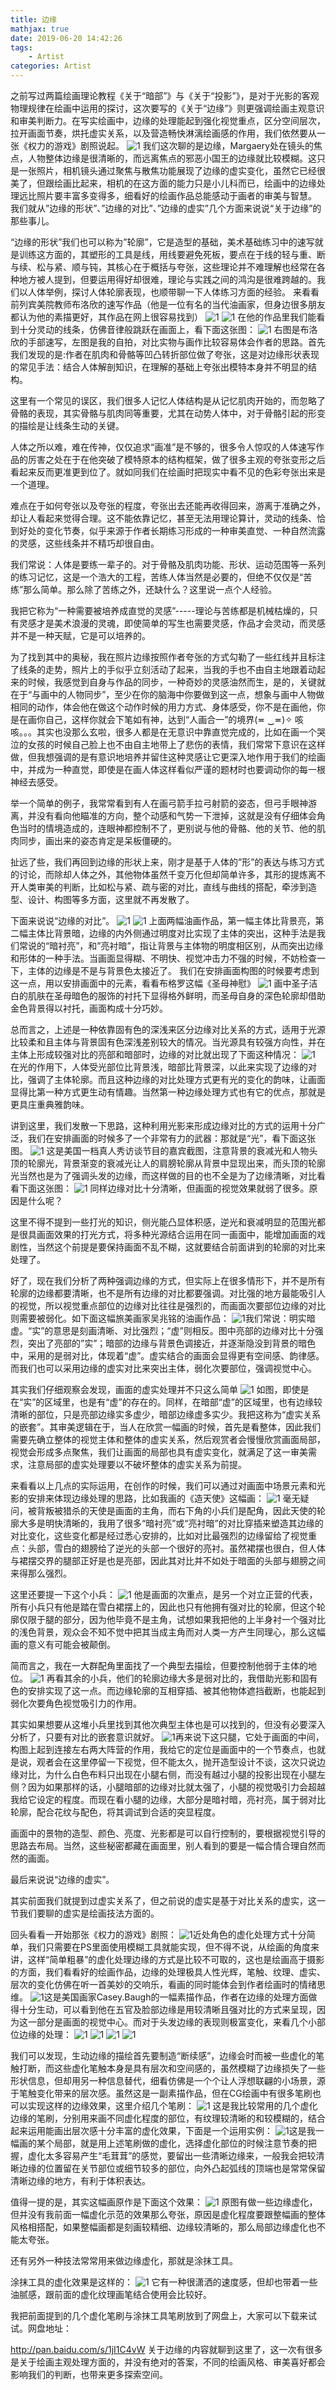 ```yaml
---
title: 边缘
mathjax: true
date: 2019-06-20 14:42:26
tags:
    - Artist
categories: Artist
---
```

之前写过两篇绘画理论教程《关于“暗部”》与《关于“投影”》，是对于光影的客观物理规律在绘画中运用的探讨，这次要写的《关于“边缘”》则更强调绘画主观意识和审美判断力。在写实绘画中，边缘的处理能起到强化视觉重点，区分空间层次，拉开画面节奏，烘托虚实关系，以及营造畅快淋漓绘画感的作用，我们依然要从一张《权力的游戏》剧照说起。
![1](/images/DDC/margin/1.jpg)
我们这次聊的是边缘，Margaery处在镜头的焦点，人物整体边缘是很清晰的，而远离焦点的邪恶小国王的边缘就比较模糊。这只是一张照片，相机镜头通过聚焦与散焦功能展现了边缘的虚实变化，虽然它已经很美了，但跟绘画比起来，相机的在这方面的能力只是小儿科而已，绘画中的边缘处理远比照片要丰富多变得多，细看好的绘画作品总能感动于画者的审美与智慧。
我们就从”边缘的形状”、”边缘的对比”、”边缘的虚实”几个方面来说说“关于边缘”的那些事儿。

“边缘的形状”我们也可以称为”轮廓”，它是造型的基础，美术基础练习中的速写就是训练这方面的，其塑形的工具是线，用线要避免死板，要点在于线的轻与重、断与续、松与紧、顺与钝，其核心在于概括与夸张，这些理论并不难理解也经常在各种地方被人提到，但要运用得好却很难，理论与实践之间的鸿沟是很难跨越的。我们以人体举例，探讨人体轮廓表现，也顺带聊一下人体练习方面的经验。
来看看前列宾美院教师布洛欣的速写作品（他是一位有名的当代油画家，但身边很多朋友都认为他的素描更好，其作品在网上很容易找到）
![1](/images/DDC/margin/2.jpg)
![1](/images/DDC/margin/3.jpg)
在他的作品里我们能看到十分灵动的线条，仿佛音律般跳跃在画面上，看下面这张图：
![1](/images/DDC/margin/4.jpg)
右图是布洛欣的手部速写，左图是我的自拍，对比实物与画作比较容易体会作者的思路。首先我们发现的是:作者在肌肉和骨骼等凹凸转折部位做了夸张，这是对边缘形状表现的常见手法：结合人体解剖知识，在理解的基础上夸张出模特本身并不明显的结构。

这里有一个常见的误区，我们很多人记忆人体结构是从记忆肌肉开始的，而忽略了骨骼的表现，其实骨骼与肌肉同等重要，尤其在动势人体中，对于骨骼引起的形变的描绘是让线条生动的关键。

人体之所以难，难在传神，仅仅追求“画准”是不够的，很多令人惊叹的人体速写作品的厉害之处在于在他突破了模特原本的结构框架，做了很多主观的夸张变形之后看起来反而更准更到位了。就如同我们在绘画时把现实中看不见的色彩夸张出来是一个道理。

难点在于如何夸张以及夸张的程度，夸张出去还能再收得回来，游离于准确之外，却让人看起来觉得合理。这不能依靠记忆，甚至无法用理论算计，灵动的线条、恰到好处的变化节奏，似乎来源于作者长期练习形成的一种审美直觉、一种自然流露的灵感，这些线条并不精巧却很自由。

我们常说：人体是要练一辈子的。对于骨骼及肌肉功能、形状、运动范围等一系列的练习记忆，这是一个浩大的工程，苦练人体当然是必要的，但绝不仅仅是“苦练”那么简单。那么除了苦练之外，还缺什么？这里说一点个人经验。

我把它称为“一种需要被培养成直觉的灵感”-----理论与苦练都是机械枯燥的，只有灵感才是美术浪漫的灵魂，即使简单的写生也需要灵感，作品才会灵动，而灵感并不是一种天赋，它是可以培养的。

为了找到其中的奥秘，我在照片边缘按照作者夸张的方式勾勒了一些红线并且标注了线条的走势，照片上的手似乎立刻活动了起来，当我的手也不由自主地跟着动起来的时候，我感觉到自身与作品的同步，一种奇妙的灵感油然而生，是的，关键就在于“与画中的人物同步”，至少在你的脑海中你要做到这一点，想象与画中人物做相同的动作，体会他在做这个动作时候的用力方式、身体感受，你不是在画他，你是在画你自己，这样你就会下笔如有神，达到“人画合一”的境界(≖ ‿≖)✧ 咳咳。。。其实也没那么玄啦，很多人都是在无意识中靠直觉完成的，比如在画一个哭泣的女孩的时候自己脸上也不由自主地带上了悲伤的表情，我们常常下意识在这样做，但我想强调的是有意识地培养并留住这种灵感让它更深入地作用于我们的绘画中，并成为一种直觉，即使是在画人体这样看似严谨的题材时也要调动你的每一根神经去感受。

举一个简单的例子，我常常看到有人在画弓箭手拉弓射箭的姿态，但弓手眼神游离，并没有看向他瞄准的方向，整个动感和气势一下泄掉，这就是没有仔细体会角色当时的情境造成的，连眼神都控制不了，更别说与他的骨骼、他的关节、他的肌肉同步，画出来的姿态肯定是呆板僵硬的。

扯远了些，我们再回到边缘的形状上来，刚才是基于人体的”形”的表达与练习方式的讨论，而除却人体之外，其他物体虽然千变万化但却简单许多，其形的提炼离不开人类审美的判断，比如松与紧、疏与密的对比，直线与曲线的搭配，牵涉到造型、设计、构图等多方面，这里就不再发散了。

下面来说说“边缘的对比”。
![1](/images/DDC/margin/5.jpg)
![1](/images/DDC/margin/6.jpg)
上面两幅油画作品，第一幅主体比背景亮，第二幅主体比背景暗，边缘的内外侧通过明度对比实现了主体的突出，这种手法是我们常说的“暗衬亮”，和”亮衬暗”，指让背景与主体物的明度相区别，从而突出边缘和形体的一种手法。当画面显得糊、不明快、视觉冲击力不强的时候，不妨检查一下，主体的边缘是不是与背景色太接近了。
我们在安排画面构图的时候要考虑到这一点，用以安排画面中的元素，看看布格罗这幅《圣母神慰》
![1](/images/DDC/margin/7.jpg)
画中圣子洁白的肌肤在圣母暗色的服饰的衬托下显得格外鲜明，而圣母自身的深色轮廓却借助金色背景得以衬托，画面构成十分巧妙。

总而言之，上述是一种依靠固有色的深浅来区分边缘对比关系的方式，适用于光源比较柔和且主体与背景固有色深浅差别较大的情况。当光源具有较强方向性，并在主体上形成较强对比的亮部和暗部时，边缘的对比就出现了下面这种情况：
![1](/images/DDC/margin/8.jpg)
在光的作用下，人体受光部位比背景浅，暗部比背景深，以此来实现了边缘的对比，强调了主体轮廓。而且这种边缘的对比处理方式更有光的变化的韵味，让画面显得比第一种方式更生动有情趣。当然第一种边缘处理方式也有它的优点，那就是更具庄重典雅韵味。

讲到这里，我们发散一下思路，这种利用光影来形成边缘对比的方式的运用十分广泛，我们在安排画面的时候多了一个非常有力的武器：那就是“光”，看下面这张图。
![1](/images/DDC/margin/9.jpg)
这是美国一档真人秀访谈节目的嘉宾截图，注意背景的衰减光和人物头顶的轮廓光，背景渐变的衰减光让人的肩膀轮廓从背景中显现出来，而头顶的轮廓光当然也是为了强调头发的边缘，而这样做的目的也不全是为了边缘清晰，对比看看下面这张图：
![1](/images/DDC/margin/10.jpg)
同样边缘对比十分清晰，但画面的视觉效果就弱了很多。原因是什么呢？

这里不得不提到一些打光的知识，侧光能凸显体积感，逆光和衰减明显的范围光都是很具画面效果的打光方式，将多种光源结合运用在同一画面中，能增加画面的戏剧性，当然这个前提是要保持画面不乱不糊，这就要结合前面讲到的轮廓的对比来处理了。

好了，现在我们分析了两种强调边缘的方式，但实际上在很多情形下，并不是所有轮廓的边缘都要清晰，也不是所有边缘的对比都要强调。对比强的地方最能吸引人的视觉，所以视觉重点部位的边缘对比往往是强烈的，而画面次要部位边缘的对比则需要被弱化。如下面这幅旅美画家吴兆铭的油画作品：
![1](/images/DDC/margin/11.jpg)
​我们常说：明实暗虚。“实”的意思是刻画清晰、对比强烈；“虚”则相反。图中亮部的边缘对比十分强烈，突出了亮部的”实”；暗部的边缘与背景色调接近，并逐渐隐没到背景的暗色中，采用的是弱对比，体现着“虚”。虚实结合的画面会显得更有空间感、韵律感。而我们也可以采用边缘的虚实对比来突出主体，弱化次要部位，强调视觉中心。

其实我们仔细观察会发现，画面的虚实处理并不只这么简单
![1](/images/DDC/margin/12.jpg)
如图，即使是在“实”的区域里，也是有“虚”的存在的。同样，在暗部“虚”的区域里，也有边缘较清晰的部位，只是亮部边缘实多虚少，暗部边缘虚多实少。我把这称为“虚实关系的嵌套”。其审美逻辑在于，当人在欣赏一幅画的时候，首先是看整体，因此我们需要先确立整体的视觉主体和整体的虚实关系，然后观赏者会慢慢欣赏画面局部，视觉会形成多点聚焦，我们让画面的局部也具有虚实变化，就满足了这一审美需求，注意局部的虚实处理要以不破坏整体的虚实关系为前提。

来看看以上几点的实际运用，在创作的时候，我们可以通过对画面中场景元素和光影的安排来体现边缘处理的思路，比如我画的《造天使》这幅画：
![1](/images/DDC/margin/13.jpg)
毫无疑问，被背叛被猎杀的天使是画面的主角，而右下角的小兵们是配角，因此天使的轮廓大多是明快清晰的，我用了很多“暗衬亮”或“亮衬暗”的对比穿插来塑造其边缘的对比变化，这些变化都是经过悉心安排的，比如对比最强烈的边缘留给了视觉重点：头部，雪白的翅膀给了逆光的头部一个很好的亮衬。虽然裙摆也很白，但人体与裙摆交界的腿部正好是也是亮部，因此其对比并不如处于暗面的头部与翅膀之间来得那么强烈。

这里还要提一下这个小兵：
![1](/images/DDC/margin/14.jpg)
他是画面的次重点，是另一个对立正营的代表，所有小兵只有他是踏在雪白裙摆上的，因此也只有他拥有强对比的轮廓，但这个轮廓仅限于腿的部分，因为他毕竟不是主角，试想如果我把他的上半身衬一个强对比的浅色背景，观众会不知不觉中把其当成主角而对人类一方产生同理心，那么这幅画的意义有可能会被颠倒。

简而言之，我在一大群配角里面找了一个典型去描绘，但要控制他弱于主体的地位。
![1](/images/DDC/margin/15.jpg)
再看其余的小兵，他们的轮廓边缘大多是弱对比的，我借助光影和固有色的安排实现了这一点。而边缘轮廓的互相穿插、被其他物体遮挡截断，也能起到弱化次要角色视觉吸引力的作用。

其实如果想要从这堆小兵里找到其他次典型主体也是可以找到的，但没有必要深入分析了，只要有对比的嵌套意识就好。
![1](/images/DDC/margin/16.jpg)
​再来说下这只腿，它处于画面的中间，构图上起到连接左右两大阵营的作用，我给它的定位是画面中的一个节奏点，也就是说，观者会在这里停留一下视觉，但不能太久，抛开造型设计不谈，这次只说边缘对比，为什么白色布料只出现在小腿右侧，而没有越过小腿的投影出现在小腿左侧？因为如果那样的话，小腿暗部的边缘对比就太强了，小腿的视觉吸引力会超越我给它设定的程度。而现在看小腿的边缘，大部分是暗衬暗，亮衬亮，属于弱对比轮廓，配合花纹与配色，将其调试到合适的突显程度。

画面中的景物的造型、颜色、亮度、光影都是可以自行控制的，要根据视觉引导的思路去布局。当然，这些秘密都藏在画面里，别人看到的要是一幅合情合理自然而然的画面。

最后来说说“边缘的虚实”。

其实前面我们就提到过虚实关系了，但之前说的虚实是基于对比关系的虚实，这一节我们要聊的虚实是绘画技法方面的。

回头看看一开始那张《权力的游戏》剧照：
![1](/images/DDC/margin/1.jpg)
​近处角色的虚化处理方式十分简单，我们只需要在PS里面使用模糊工具就能实现，但不得不说，从绘画的角度来讲，这样“简单粗暴”的虚化处理边缘的方式是比较不可取的，这也是绘画高于摄影的方面，我们看看好的绘画作品，边缘的处理极具人性光辉，笔触、纹理、虚实、层次的变化仿佛在听一首美妙的交响乐，看画的同时能体会到作者绘画时的情绪思维。
![1](/images/DDC/margin/17.jpg)
​这是美国画家Casey.Baugh的一幅素描作品，作者在边缘的处理方面做得十分生动，可以看到他在五官及脸部边缘是用较清晰且强对比的方式来呈现，因为这一部分是画面的视觉中心。而对于头发边缘的表现则极富变化，来看几个小部位边缘的处理：
![1](/images/DDC/margin/18.jpg)
![1](/images/DDC/margin/19.jpg)
![1](/images/DDC/margin/20.jpg)
![1](/images/DDC/margin/21.jpg)

我们可以发现，生动边缘的描绘首先要制造“断续感”，边缘会时而被一些虚化的笔触打断，而这些虚化笔触本身是具有层次和空间感的，虽然模糊了边缘损失了一些形状信息，但却用另一种信息替代，细看仿佛是一个个让人浮想联翩的小场景，源于笔触变化带来的层次感。虽然这是一副素描作品，但在CG绘画中有很多笔刷也可以实现这样的边缘效果，这里介绍几个笔刷：
![1](/images/DDC/margin/22.jpg)
这是我比较常用的几个虚化边缘的笔刷，分别用来画不同虚化程度的部位，有纹理较清晰的和较模糊的，结合起来运用能画出层次感十分丰富的虚化效果，下面是一个运用实例：
![1](/images/DDC/margin/23.jpg)
​这是我一幅画的某个局部，就是用上述笔刷做的虚化，选择虚化部位的时候注意节奏的把握，虚化太多容易产生“毛茸茸”的感觉，要留出一些清晰边缘来，一般我会把较清晰边缘的位置留在关节部位或细节较多的部位，向外凸起弧线的顶端也是常常保留清晰边缘的地方，有利于体积表达。

值得一提的是，其实这幅画原作是下面这个效果：
![1](/images/DDC/margin/24.jpg)
原图有做一些边缘虚化，但并没有我前面一幅虚化示范的效果那么夸张，原因是虚化程度要跟整幅画的整体风格相搭配，如果整幅画都是刻画较精细、边缘较清晰的，那么局部边缘虚化也不能太夸张。

还有另外一种技法常常用来做边缘虚化，那­就是涂抹工具。

涂抹工具的虚化效果是这样的：
![1](/images/DDC/margin/25.jpg)
它有一种很潇洒的速度感，但却也带着一些油腻感，跟前面的虚化纹理画笔结合使用会比较好。

我把前面提到的几个虚化笔刷与涂抹工具笔刷放到了网盘上，大家可以下载来试试。网盘地址：

http://pan.baidu.com/s/1jI1C4vW
关于边缘的内容就聊到这里了，这一次有很多是关于绘画主观处理方面的，并没有绝对的答案，不同的绘画风格、审美喜好都会影响我们的判断，也带来更多探索空间。